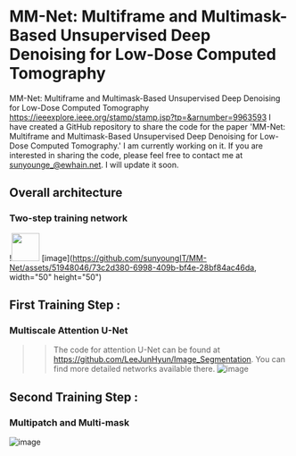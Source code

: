 # MM-Net: Multiframe and Multimask-Based Unsupervised Deep Denoising for Low-Dose Computed Tomography
MM-Net: Multiframe and Multimask-Based Unsupervised Deep Denoising for Low-Dose Computed Tomography
https://ieeexplore.ieee.org/stamp/stamp.jsp?tp=&arnumber=9963593
I have created a GitHub repository to share the code for the paper 'MM-Net: Multiframe and Multimask-Based Unsupervised Deep Denoising for Low-Dose Computed Tomography.' I am currently working on it. 
If you are interested in sharing the code, please feel free to contact me at sunyounge_@ewhain.net. I will update it soon.
## Overall architecture
### Two-step training network 
!<img src="https://github.com/sunyoungIT/MM-Net/assets/51948046/73c2d380-6998-409b-bf4e-28bf84ac46da" width="50" height="50"/>
[image](https://github.com/sunyoungIT/MM-Net/assets/51948046/73c2d380-6998-409b-bf4e-28bf84ac46da, width="50" height="50")

## First Training Step :
### Multiscale Attention U-Net 
>> The code for attention U-Net can be found at https://github.com/LeeJunHyun/Image_Segmentation. You can find more detailed networks available there.
![image](https://github.com/sunyoungIT/MM-Net/assets/51948046/f2632b7c-1b0d-4841-b306-6a7acab1b784)

## Second Training Step :
### Multipatch and Multi-mask 
![image](https://github.com/sunyoungIT/MM-Net/assets/51948046/e43a6036-6dbd-4473-aef4-de1aaa3f40f9)
